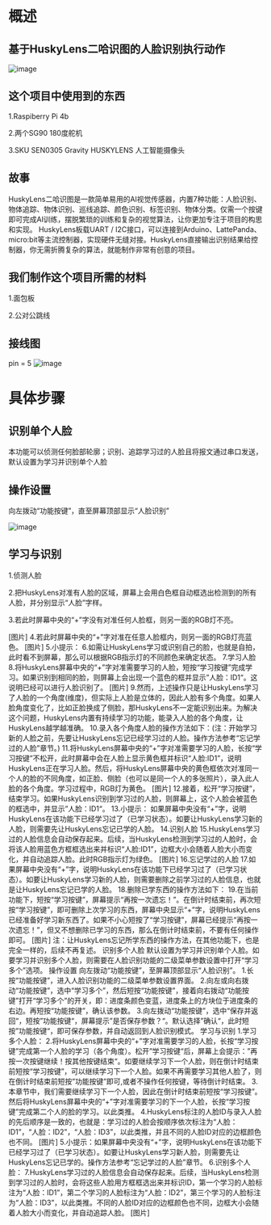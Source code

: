 # 概述
## 基于HuskyLens二哈识图的人脸识别执行动作  

![image](https://github.com/user-attachments/assets/bbcac29d-61a0-4449-b8e4-802ab2219394)  

## 这个项目中使用到的东西  

1.Raspiberry Pi 4b

2.两个SG90 180度舵机  

3.SKU SEN0305 Gravity HUSKYLENS 人工智能摄像头  

## 故事

HuskyLens二哈识图是一款简单易用的AI视觉传感器，内置7种功能：人脸识别、物体追踪、物体识别、巡线追踪、颜色识别、标签识别、物体分类。仅需一个按键即可完成AI训练，摆脱繁琐的训练和复杂的视觉算法，让你更加专注于项目的构思和实现。
HuskyLens板载UART / I2C接口，可以连接到Arduino、LattePanda、micro:bit等主流控制器，实现硬件无缝对接。HuskyLens直接输出识别结果给控制器，你无需折腾复杂的算法，就能制作非常有创意的项目。

## 我们制作这个项目所需的材料  

1.面包板  

2.公对公跳线  

## 接线图  

pin = 5
![image](https://github.com/user-attachments/assets/df503f5a-dc7c-4d03-a8d5-83a25c7e8dd5)  

# 具体步骤  

## 识别单个人脸  

本功能可以侦测任何脸部轮廓；识别、追踪学习过的人脸且将报文通过串口发送，默认设置为学习并识别单个人脸   

## 操作设置
向左拨动“功能按键”，直至屏幕顶部显示“人脸识别”  

![image](https://github.com/user-attachments/assets/2eab2d1a-0bd6-4bd8-bd0a-97f085720a72)

## 学习与识别  

1.侦测人脸  

2.把HuskyLens对准有人脸的区域，屏幕上会用白色框自动框选出检测到的所有人脸，并分别显示“人脸”字样。  

3.若此时屏幕中央的“+”字没有对准任何人脸框，则另一面的RGB灯不亮。  

[图片]
4.若此时屏幕中央的“+”字对准在任意人脸框内，则另一面的RGB灯亮蓝色。
[图片]
5.小提示：
6.如需让HuskyLens学习或识别自己的脸，也就是自拍，此时看不到屏幕，那么可以根据RGB指示灯的不同颜色来确定状态。
7.学习人脸
8.将HuskyLens屏幕中央的“+”字对准需要学习的人脸，短按“学习按键”完成学习。如果识别到相同的脸，则屏幕上会出现一个蓝色的框并显示”人脸：ID1“。这说明已经可以进行人脸识别了。
[图片]
9.然而，上述操作只是让HuskyLens学习了人脸的一个角度(维度)，但实际上人脸是立体的，因此人脸有多个角度。如果人脸角度变化了，比如正脸换成了侧脸，那HuskyLens不一定能识别出来。为解决这个问题，HuskyLens内置有持续学习的功能，能录入人脸的各个角度，让HuskyLens越学越准确。
10.录入各个角度人脸的操作方法如下：(注：开始学习新的人脸之前，先要让HuskyLens忘记已经学习过的人脸。操作方法参考“忘记学过的人脸”章节。)
11.将HuskyLens屏幕中央的“+”字对准需要学习的人脸，长按“学习按键”不松开，此时屏幕中会在人脸上显示黄色框并标识“人脸:ID1”，说明HuskyLens正在学习人脸。然后，将HuskyLens屏幕中央的黄色框依次对准同一个人的脸的不同角度，如正脸、侧脸（也可以是同一个人的多张照片），录入此人脸的各个角度。学习过程中，RGB灯为黄色。
[图片]
12.接着，松开“学习按键”，结束学习。如果HuskyLens识别到学习过的人脸，则屏幕上，这个人脸会被蓝色的框选中，并显示”人脸：ID1“。
13.小提示： 如果屏幕中央没有“+”字，说明HuskyLens在该功能下已经学习过了（已学习状态）。如要让HuskyLens学习新的人脸，则需要先让HuskyLens忘记已学的人脸。
14.识别人脸
15.HuskyLens学习过的人脸信息会自动保存起来。后续，当HuskyLens检测到学习过的人脸时，会将该人脸用蓝色方框框选出来并标识“人脸:ID1”，边框大小会随着人脸大小而变化，并自动追踪人脸。此时RGB指示灯为绿色。
[图片]
16.忘记学过的人脸
17.如果屏幕中央没有“+”字，说明HuskyLens在该功能下已经学习过了（已学习状态）。如要让HuskyLens学习新的人脸，则需要删除之前学习过的人脸信息，也就是让HuskyLens忘记已学的人脸。
18.删除已学东西的操作方法如下：
19.在当前功能下，短按“学习按键”，屏幕提示“再按一次遗忘！”。在倒计时结束前，再次短按“学习按键”，即可删除上次学习的东西，屏幕中央显示“+”字，说明HuskyLens已经准备好学习新东西了。如果不小心短按了“学习按键”，屏幕已经提示“再按一次遗忘！”，但又不想删除已学习的东西，那么在倒计时结束前，不要有任何操作即可。
[图片]
注：让HuskyLens忘记所学东西的操作方法，在其他功能下，也是完全一样的，后续不再复述。
识别多个人脸
默认设置为学习并识别单个人脸。如要学习并识别多个人脸，则需要在人脸识别功能的二级菜单参数设置中打开“学习多个”选项。
操作设置
向左拨动“功能按键”，至屏幕顶部显示“人脸识别”。
1.长按“功能按键”，进入人脸识别功能的二级菜单参数设置界面。
2.向左或向右拨动“功能按键”，选中“学习多个”，然后短按“功能按键”，接着向右拨动“功能按键”打开“学习多个”的开关，即：进度条颜色变蓝，进度条上的方块位于进度条的右边。再短按“功能按键”，确认该参数。
3.向左拨动“功能按键”，选中“保存并返回“，短按”功能按键“，屏幕提示”是否保存参数？“。默认选择”确认“，此时短按”功能按键“，即可保存参数，并自动返回到人脸识别模式。
学习与识别
1.学习多个人脸：
2.将HuskyLens屏幕中央的“+”字对准需要学习的人脸，长按“学习按键”完成第一个人脸的学习（各个角度）。松开”学习按键“后，屏幕上会提示：”再按一次按键继续！按其他按键结束“。如要继续学习下一个人脸，则在倒计时结束前短按“学习按键”，可以继续学习下一个人脸。如果不再需要学习其他人脸了，则在倒计时结束前短按”功能按键”即可,或者不操作任何按键，等待倒计时结束。
3.本章节中，我们需要继续学习下一个人脸，因此在倒计时结束前短按“学习按键”。然后将HuskyLens屏幕中央的“+”字对准需要学习的下一个人脸，长按“学习按键”完成第二个人的脸的学习。以此类推。
4.HuskyLens标注的人脸ID与录入人脸的先后顺序是一致的，也就是：学习过的人脸会按顺序依次标注为“人脸：ID1”，“人脸：ID2”，“人脸：ID3”，以此类推，并且不同的人脸ID对应的边框颜色也不同。
[图片]
5.小提示：如果屏幕中央没有“+”字，说明HuskyLens在该功能下已经学习过了（已学习状态）。如要让HuskyLens学习新人脸，则需要先让HuskyLens忘记已学的。操作方法参考“忘记学过的人脸”章节。
6.识别多个人脸：
7.HuskyLens学习过的人脸信息会自动保存起来。后续，当HuskyLens检测到学习过的人脸时，会将这些人脸用方框框选出来并标识ID，第一个学习的人脸标注为“人脸：ID1”，第二个学习的人脸标注为“人脸：ID2”，第三个学习的人脸标注为“人脸：ID3”，以此类推。不同的人脸ID对应的边框颜色也不同，边框大小会随着人脸大小而变化，并自动追踪人脸。
[图片]
